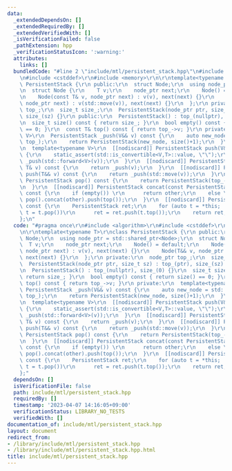```yaml
---
data:
  _extendedDependsOn: []
  _extendedRequiredBy: []
  _extendedVerifiedWith: []
  _isVerificationFailed: false
  _pathExtension: hpp
  _verificationStatusIcon: ':warning:'
  attributes:
    links: []
  bundledCode: "#line 2 \"include/mtl/persistent_stack.hpp\"\n#include <algorithm>\r\
    \n#include <cstddef>\r\n#include <memory>\r\n\r\ntemplate<typename T>\r\nclass\
    \ PersistentStack {\r\n public:\r\n  struct Node;\r\n  using node_ptr = std::shared_ptr<Node>;\r\
    \n  struct Node {\r\n    T v;\r\n    node_ptr next;\r\n    Node() = default;\r\
    \n    Node(const T& v, node_ptr next) : v(v), next(next) {}\r\n    Node(T&& v,\
    \ node_ptr next) : v(std::move(v)), next(next) {}\r\n  };\r\n private:\r\n  node_ptr\
    \ top_;\r\n  size_t size_;\r\n  PersistentStack(node_ptr ptr, size_t sz) : top_(ptr),\
    \ size_(sz) {}\r\n public:\r\n  PersistentStack() : top_(nullptr), size_(0) {}\r\
    \n  size_t size() const { return size_; }\r\n  bool empty() const { return size()\
    \ == 0; }\r\n  const T& top() const { return top_->v; }\r\n private:\r\n  template<typename\
    \ V>\r\n  PersistentStack _push(V&& v) const {\r\n    auto new_node = std::make_shared<Node>(std::forward<V>(v),\
    \ top_);\r\n    return PersistentStack(new_node, size()+1);\r\n  }\r\n public:\r\
    \n  template<typename V>\r\n  [[nodiscard]] PersistentStack push(V&& v) const\
    \ {\r\n    static_assert(std::is_convertible<V,T>::value, \"\");\r\n    return\
    \ _push(std::forward<V>(v));\r\n  }\r\n  [[nodiscard]] PersistentStack push(const\
    \ T& v) const {\r\n    return _push(v);\r\n  }\r\n  [[nodiscard]] PersistentStack\
    \ push(T&& v) const {\r\n    return _push(std::move(v));\r\n  }\r\n  [[nodiscard]]\
    \ PersistentStack pop() const {\r\n    return PersistentStack(top_->next, size()-1);\r\
    \n  }\r\n  [[nodiscard]] PersistentStack concat(const PersistentStack& other)\
    \ const {\r\n    if (empty()) \r\n      return other;\r\n    else \r\n      return\
    \ pop().concat(other).push(top());\r\n  }\r\n  [[nodiscard]] PersistentStack reverse()\
    \ const {\r\n    PersistentStack ret;\r\n    for (auto t = *this; !t.empty();\
    \ t = t.pop())\r\n      ret = ret.push(t.top());\r\n    return ret;\r\n  }\r\n\
    };\n"
  code: "#pragma once\r\n#include <algorithm>\r\n#include <cstddef>\r\n#include <memory>\r\
    \n\r\ntemplate<typename T>\r\nclass PersistentStack {\r\n public:\r\n  struct\
    \ Node;\r\n  using node_ptr = std::shared_ptr<Node>;\r\n  struct Node {\r\n  \
    \  T v;\r\n    node_ptr next;\r\n    Node() = default;\r\n    Node(const T& v,\
    \ node_ptr next) : v(v), next(next) {}\r\n    Node(T&& v, node_ptr next) : v(std::move(v)),\
    \ next(next) {}\r\n  };\r\n private:\r\n  node_ptr top_;\r\n  size_t size_;\r\n\
    \  PersistentStack(node_ptr ptr, size_t sz) : top_(ptr), size_(sz) {}\r\n public:\r\
    \n  PersistentStack() : top_(nullptr), size_(0) {}\r\n  size_t size() const {\
    \ return size_; }\r\n  bool empty() const { return size() == 0; }\r\n  const T&\
    \ top() const { return top_->v; }\r\n private:\r\n  template<typename V>\r\n \
    \ PersistentStack _push(V&& v) const {\r\n    auto new_node = std::make_shared<Node>(std::forward<V>(v),\
    \ top_);\r\n    return PersistentStack(new_node, size()+1);\r\n  }\r\n public:\r\
    \n  template<typename V>\r\n  [[nodiscard]] PersistentStack push(V&& v) const\
    \ {\r\n    static_assert(std::is_convertible<V,T>::value, \"\");\r\n    return\
    \ _push(std::forward<V>(v));\r\n  }\r\n  [[nodiscard]] PersistentStack push(const\
    \ T& v) const {\r\n    return _push(v);\r\n  }\r\n  [[nodiscard]] PersistentStack\
    \ push(T&& v) const {\r\n    return _push(std::move(v));\r\n  }\r\n  [[nodiscard]]\
    \ PersistentStack pop() const {\r\n    return PersistentStack(top_->next, size()-1);\r\
    \n  }\r\n  [[nodiscard]] PersistentStack concat(const PersistentStack& other)\
    \ const {\r\n    if (empty()) \r\n      return other;\r\n    else \r\n      return\
    \ pop().concat(other).push(top());\r\n  }\r\n  [[nodiscard]] PersistentStack reverse()\
    \ const {\r\n    PersistentStack ret;\r\n    for (auto t = *this; !t.empty();\
    \ t = t.pop())\r\n      ret = ret.push(t.top());\r\n    return ret;\r\n  }\r\n\
    };"
  dependsOn: []
  isVerificationFile: false
  path: include/mtl/persistent_stack.hpp
  requiredBy: []
  timestamp: '2023-04-07 14:16:05+09:00'
  verificationStatus: LIBRARY_NO_TESTS
  verifiedWith: []
documentation_of: include/mtl/persistent_stack.hpp
layout: document
redirect_from:
- /library/include/mtl/persistent_stack.hpp
- /library/include/mtl/persistent_stack.hpp.html
title: include/mtl/persistent_stack.hpp
---
```

